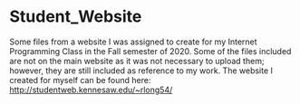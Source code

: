 # Student_Website
Some files from a website I was assigned to create for my Internet Programming Class in the Fall semester of 2020. Some of the files included are not on the main website as it was not necessary to upload them; however, they are still included as reference to my work. The website I created for myself can be found here: http://studentweb.kennesaw.edu/~rlong54/
